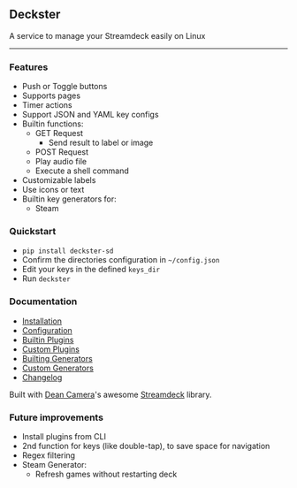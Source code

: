 ## **Deckster**
A service to manage your Streamdeck easily on Linux

---
### **Features**
- Push or Toggle buttons
- Supports pages
- Timer actions
- Support JSON and YAML key configs
- Builtin functions:
  - GET Request
    - Send result to label or image
  - POST Request
  - Play audio file
  - Execute a shell command
- Customizable labels
- Use icons or text
- Builtin key generators for:
  - Steam

### **Quickstart**
- `pip install deckster-sd`
- Confirm the directories configuration in `~/config.json`
- Edit your keys in the defined `keys_dir`
- Run `deckster`

### **Documentation**
- [Installation](install.md)
- [Configuration](config.md)
- [Builtin Plugins](plugins.md)
- [Custom Plugins](custom_plugins.md)
- [Builting Generators](generators.md)
- [Custom Generators](custom_generators.md)
- [Changelog](changelog.md)

Built with [Dean Camera](https://github.com/abcminiuser/)'s awesome [Streamdeck](https://pypi.org/project/streamdeck/) library.

### **Future improvements**
- Install plugins from CLI
- 2nd function for keys (like double-tap), to save space for navigation
- Regex filtering
- Steam Generator:
  - Refresh games without restarting deck